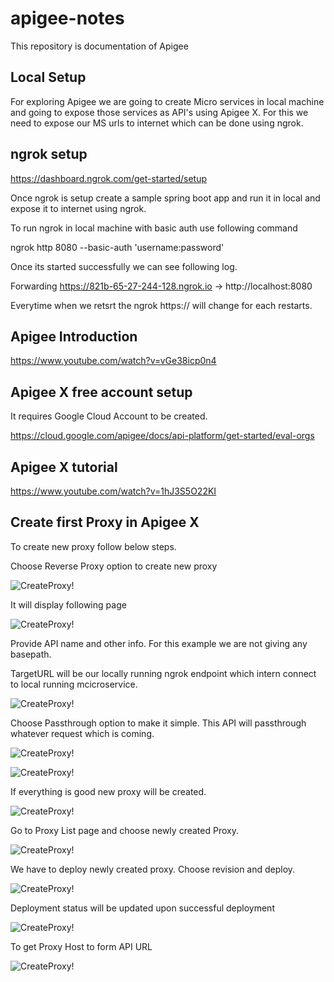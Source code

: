 # apigee-notes
This repository is documentation of Apigee 

## Local Setup

For exploring Apigee we are going to create Micro services in local machine and going to expose those services as API's using Apigee X.
For this we need to expose our MS urls to internet which can be done using ngrok.


## ngrok setup
https://dashboard.ngrok.com/get-started/setup

Once ngrok is setup create a sample spring boot app and run it in local and expose it to internet using ngrok.

To run ngrok in local machine with basic auth use following command

ngrok http 8080 --basic-auth 'username:password'

Once its started successfully we can see following log.

Forwarding     https://821b-65-27-244-128.ngrok.io -> http://localhost:8080

Everytime when we retsrt the ngrok https://<host-name> will change for each restarts.

## Apigee Introduction
https://www.youtube.com/watch?v=vGe38icp0n4

## Apigee X free account setup

It requires Google Cloud Account to be created.

https://cloud.google.com/apigee/docs/api-platform/get-started/eval-orgs

## Apigee X tutorial

https://www.youtube.com/watch?v=1hJ3S5O22KI

## Create first Proxy in Apigee X

To create new proxy follow below steps.
  
  Choose Reverse Proxy option to create new proxy
  
  ![CreateProxy!](https://user-images.githubusercontent.com/75495915/199353979-38d321ee-84ab-40d2-a51e-96f373eafe6d.png)

  It will display following page

  ![CreateProxy!](https://user-images.githubusercontent.com/75495915/199354326-bcf90cfc-4c10-4c84-92b5-7cd446c9486f.png)
  
  Provide API name and other info. For this example we are not giving any basepath.
  
  TargetURL will be our locally running ngrok endpoint which intern connect to local running mcicroservice.
  
  ![CreateProxy!](https://user-images.githubusercontent.com/75495915/199354458-c0bc67b7-7ce1-40d6-9059-d4e349716160.png)
  
  Choose Passthrough option to make it simple. This API will passthrough whatever request which is coming.
  
  ![CreateProxy!](https://user-images.githubusercontent.com/75495915/199354616-dcefee29-12d5-46e0-89d3-7c28751b54f1.png)
  
  
  ![CreateProxy!](https://user-images.githubusercontent.com/75495915/199354887-73df9c05-ef05-437a-9d48-d5b3137df551.png)
  
  If everything is good new proxy will be created.
  
  ![CreateProxy!](https://user-images.githubusercontent.com/75495915/199355054-6b7b9d72-ec92-442d-8c52-9bb416e9c682.png)
  
  Go to Proxy List page and choose newly created Proxy.
  
  ![CreateProxy!](https://user-images.githubusercontent.com/75495915/199355233-2452f264-7aed-4d2f-bf3e-2889607eef1d.png)
  
  
  We have to deploy newly created proxy. Choose revision and deploy.
  
  ![CreateProxy!](https://user-images.githubusercontent.com/75495915/199355315-e7262872-7979-4e28-b226-b9a5d1de7cca.png)
  
  Deployment status will be updated upon successful deployment
  
  ![CreateProxy!](https://user-images.githubusercontent.com/75495915/199356114-ad896549-95d5-4dcd-81ca-6ac6231c01d7.png)
  
  To get Proxy Host to form API URL
  
  ![CreateProxy!](https://user-images.githubusercontent.com/75495915/199355807-e62ed16a-306d-4935-98a7-87c7b2c716c2.png)
  
  
  
  



